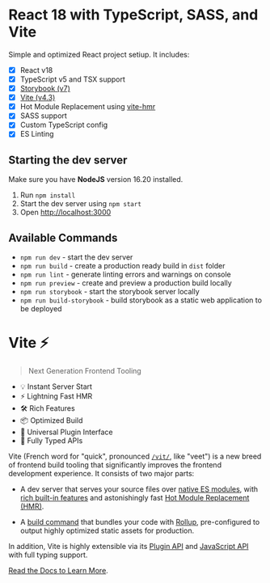 # React 18 with TypeScript, SASS, and Vite

Simple and optimized React project setiup. It includes:

- [x] React v18
- [x] TypeScript v5 and TSX support
- [x] [Storybook (v7)](https://storybook.js.org)
- [x] [Vite (v4.3)](https://vitejs.dev)
- [x] Hot Module Replacement using [vite-hmr](https://vitejs.dev/guide/api-hmr.html)
- [x] SASS support
- [x] Custom TypeScript config
- [x] ES Linting

## Starting the dev server

Make sure you have **NodeJS** version 16.20 installed.

1. Run `npm install`
2. Start the dev server using `npm start`
3. Open [http://localhost:3000](http://localhost:3000)

## Available Commands

- `npm run dev` - start the dev server
- `npm run build` - create a production ready build in `dist` folder
- `npm run lint` - generate linting errors and warnings on console
- `npm run preview` - create and preview a production build locally
- `npm run storybook` - start the storybook server locally
- `npm run build-storybook` - build storybook as a static web application to be deployed

# Vite ⚡

> Next Generation Frontend Tooling

- 💡 Instant Server Start
- ⚡️ Lightning Fast HMR
- 🛠️ Rich Features
- 📦 Optimized Build
- 🔩 Universal Plugin Interface
- 🔑 Fully Typed APIs

Vite (French word for "quick", pronounced [`/vit/`](https://cdn.jsdelivr.net/gh/vitejs/vite@main/docs/public/vite.mp3), like "veet") is a new breed of frontend build tooling that significantly improves the frontend development experience. It consists of two major parts:

- A dev server that serves your source files over [native ES modules](https://developer.mozilla.org/en-US/docs/Web/JavaScript/Guide/Modules), with [rich built-in features](https://vitejs.dev/guide/features.html) and astonishingly fast [Hot Module Replacement (HMR)](https://vitejs.dev/guide/features.html#hot-module-replacement).

- A [build command](https://vitejs.dev/guide/build.html) that bundles your code with [Rollup](https://rollupjs.org), pre-configured to output highly optimized static assets for production.

In addition, Vite is highly extensible via its [Plugin API](https://vitejs.dev/guide/api-plugin.html) and [JavaScript API](https://vitejs.dev/guide/api-javascript.html) with full typing support.

[Read the Docs to Learn More](https://vitejs.dev).
